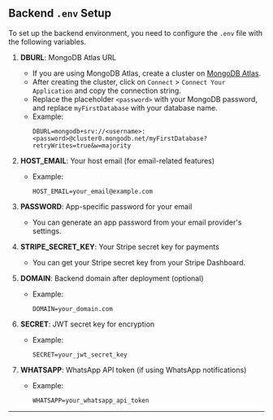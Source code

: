 ## Backend `.env` Setup

To set up the backend environment, you need to configure the `.env` file with the following variables.

1. **DBURL**: MongoDB Atlas URL
   - If you are using MongoDB Atlas, create a cluster on [MongoDB Atlas](https://www.mongodb.com/cloud/atlas).
   - After creating the cluster, click on `Connect` > `Connect Your Application` and copy the connection string.
   - Replace the placeholder `<password>` with your MongoDB password, and replace `myFirstDatabase` with your database name.
   - Example:
     ```env
     DBURL=mongodb+srv://<username>:<password>@cluster0.mongodb.net/myFirstDatabase?retryWrites=true&w=majority
     ```

2. **HOST_EMAIL**: Your host email (for email-related features)
   - Example:
     ```env
     HOST_EMAIL=your_email@example.com
     ```

3. **PASSWORD**: App-specific password for your email
   - You can generate an app password from your email provider's settings.

4. **STRIPE_SECRET_KEY**: Your Stripe secret key for payments
   - You can get your Stripe secret key from your Stripe Dashboard.

5. **DOMAIN**: Backend domain after deployment (optional)
   - Example:
     ```env
     DOMAIN=your_domain.com
     ```

6. **SECRET**: JWT secret key for encryption
   - Example:
     ```env
     SECRET=your_jwt_secret_key
     ```

7. **WHATSAPP**: WhatsApp API token (if using WhatsApp notifications)
   - Example:
     ```env
     WHATSAPP=your_whatsapp_api_token
     ```

---

